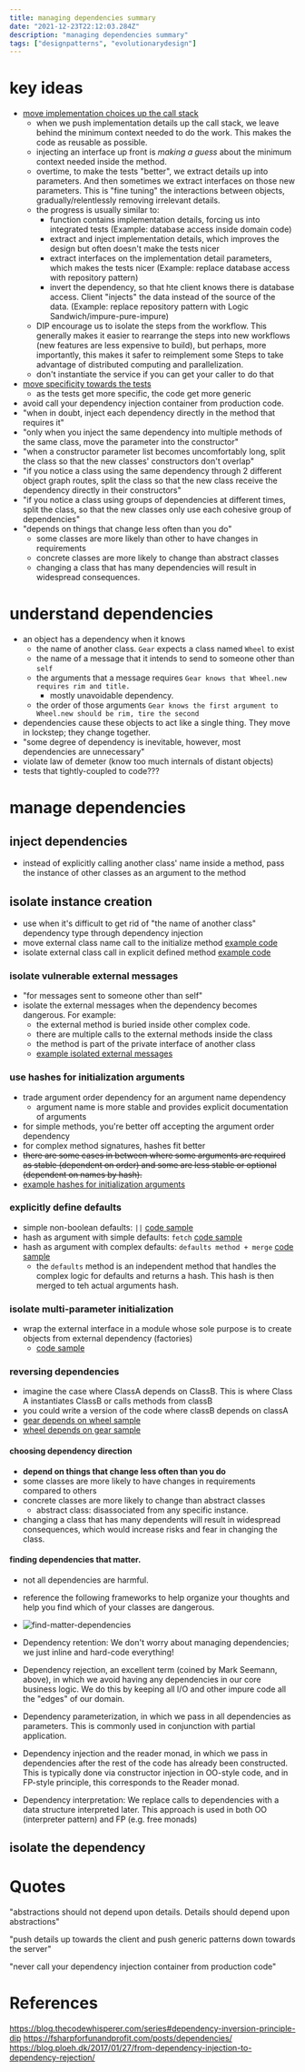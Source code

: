 ```yaml
---
title: managing dependencies summary
date: "2021-12-23T22:12:03.284Z"
description: "managing dependencies summary"
tags: ["designpatterns", "evolutionarydesign"]
---
```

# key ideas
- [move implementation choices up the call stack](https://blog.thecodewhisperer.com/permalink/consequences-of-dependency-inversion-principle)
  - when we push implementation details up the call stack, we leave behind the minimum context needed to do the work. This makes the code as reusable as possible.
  - injecting an interface up front is *making a guess* about the minimum context needed inside the method.
  - overtime, to make the tests "better", we extract details up into parameters. And then sometimes we extract interfaces on those new parameters. This is "fine tuning" the interactions between objects, gradually/relentlessly removing irrelevant details.
  - the progress is usually similar to:
    - function contains implementation details, forcing us into integrated tests (Example: database access inside domain code)
    - extract and inject implementation details, which improves the design but often doesn't make the tests nicer
    - extract interfaces on the implementation detail parameters, which makes the tests nicer (Example: replace database access with repository pattern)
    - invert the dependency, so that hte client knows there is database access. Client "injects" the data instead of the source of the data. (Example: replace repository pattern with Logic Sandwich/impure-pure-impure)
  - DIP encourage us to isolate the steps from the workflow. This generally makes it easier to rearrange the steps into new workflows (new features are less expensive to build), but perhaps, more importantly, this makes it safer to reimplement some Steps to take advantage of distributed computing and parallelization.
  - don't instantiate the service if you can get your caller to do that
- [move specificity towards the tests](https://blog.thecodewhisperer.com/permalink/consequences-of-dependency-inversion-principle)
  - as the tests get more specific, the code get more generic
- avoid call your dependency injection container from production code.
- "when in doubt, inject each dependency directly in the method that requires it"
- "only when you inject the same dependency into multiple methods of the same class, move the parameter into the constructor"
- "when a constructor parameter list becomes uncomfortably long, split the class so that the new classes' constructors don't overlap"
- "if you notice a class using the same dependency through 2 different object graph routes, split the class so that the new class receive the dependency directly in their constructors"
- "if you notice a class using groups of dependencies at different times, split the class, so that the new classes only use each cohesive group of dependencies"
- "depends on things that change less often than you do"
  - some classes are more likely than other to have changes in requirements
  - concrete classes are more likely to change than abstract classes
  - changing a class that has many dependencies will result in widespread consequences.

# understand dependencies
- an object has a dependency when it knows
  - the name of another class. `Gear` expects a class named `Wheel` to exist
  - the name of a message that it intends to send to someone other than `self`
  - the arguments that a message requires `Gear knows that Wheel.new requires rim and title.`
    - mostly unavoidable dependency.
  - the order of those arguments `Gear knows the first argument to Wheel.new should be rim, tire the second`
- dependencies cause these objects to act like a single thing. They move in lockstep; they change together.
- "some degree of dependency is inevitable, however, most dependencies are unnecessary"
- violate law of demeter (know too much internals of distant objects)
- tests that tightly-coupled to code???

# manage dependencies

## inject dependencies
- instead of explicitly calling another class' name inside a method, pass the instance of other classes as an argument to the method

## isolate instance creation
- use when it's difficult to get rid of "the name of another class" dependency type through dependency injection
- move external class name call to the initialize method [example code](https://github.com/serodriguez68/poodr-notes/blob/master/code_examples/chapter_3.rb#L73-L83)
- isolate external class call in explicit defined method [example code](https://github.com/serodriguez68/poodr-notes/blob/master/code_examples/chapter_3.rb#L87-L102)

### isolate vulnerable external messages
- "for messages sent to someone other than self"
- isolate the external messages when the dependency becomes dangerous. For example:
  - the external method is buried inside other complex code.
  - there are multiple calls to the external methods inside the class
  - the method is part of the private interface of another class
  - [example isolated external messages](https://github.com/serodriguez68/poodr-notes/blob/master/code_examples/chapter_3.rb#L118-L126)

### use hashes for initialization arguments
- trade argument order dependency for an argument name dependency
  - argument name is more stable and provides explicit documentation of arguments
- for simple methods, you're better off accepting the argument order dependency
- for complex method signatures, hashes fit better
- ~~there are some cases in between where some arguments are required as stable (dependent on order) and some are less stable or optional (dependent on names by hash).~~
- [example hashes for initialization arguments](https://github.com/serodriguez68/poodr-notes/blob/master/code_examples/chapter_3.rb#L145-L158)

### explicitly define defaults
- simple non-boolean defaults: `||` [code sample](https://github.com/serodriguez68/poodr-notes/blob/master/code_examples/chapter_3.rb#L161-L166)
- hash as argument with simple defaults: `fetch` [code sample](https://github.com/serodriguez68/poodr-notes/blob/master/code_examples/chapter_3.rb#L169-L174)
- hash as argument with complex defaults: `defaults method + merge` [code sample](https://github.com/serodriguez68/poodr-notes/blob/master/code_examples/chapter_3.rb#L177-L186)
  - the `defaults` method is an independent method that handles the complex logic for defaults and returns a hash. This hash is then merged to teh actual arguments hash.

### isolate multi-parameter initialization
- wrap the external interface in a module whose sole purpose is to create objects from external dependency (factories)
  - [code sample](https://github.com/serodriguez68/poodr-notes/blob/master/code_examples/chapter_3.rb#L189-L209)
### reversing dependencies
- imagine the case where ClassA depends on ClassB. This is where Class A instantiates ClassB or calls methods from classB
- you could write a version of the code where classB depends on classA
- [gear depends on wheel sample](https://github.com/serodriguez68/poodr-notes/blob/master/code_examples/chapter_3.rb#L2-L34)
- [wheel depends on gear sample](https://github.com/serodriguez68/poodr-notes/blob/master/code_examples/chapter_3.rb#L264-L300)

#### choosing dependency direction
- **depend on things that change less often than you do**
- some classes are more likely to have changes in requirements compared to others
- concrete classes are more likely to change than abstract classes
  - abstract class: disassociated from any specific instance.
- changing a class that has many dependents will result in widespread consequences, which would increase risks and fear in changing the class.

#### finding dependencies that matter.
- not all dependencies are harmful.
- reference the following frameworks to help organize your thoughts and help you find which of your classes are dangerous.
- ![find-matter-dependencies](./likelihood-of-change-vs-dependents.png)



- Dependency retention: We don't worry about managing dependencies; we just inline and hard-code everything!
- Dependency rejection, an excellent term (coined by Mark Seemann, above), in which we avoid having any dependencies in our core business logic. We do this by keeping all I/O and other impure code all the "edges" of our domain.
- Dependency parameterization, in which we pass in all dependencies as parameters. This is commonly used in conjunction with partial application.
- Dependency injection and the reader monad, in which we pass in dependencies after the rest of the code has already been constructed. This is typically done via constructor injection in OO-style code, and in FP-style principle, this corresponds to the Reader monad.
- Dependency interpretation: We replace calls to dependencies with a data structure interpreted later. This approach is used in both OO (interpreter pattern) and FP (e.g. free monads)

## isolate the dependency

# Quotes

"abstractions should not depend upon details. Details should depend upon abstractions"

"push details up towards the client and push generic patterns down towards the server"

"never call your dependency injection container from production code"

# References
https://blog.thecodewhisperer.com/series#dependency-inversion-principle-dip
https://fsharpforfunandprofit.com/posts/dependencies/
https://blog.ploeh.dk/2017/01/27/from-dependency-injection-to-dependency-rejection/
